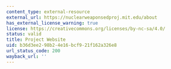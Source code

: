 ```yaml
---
content_type: external-resource
external_url: https://nuclearweaponsedproj.mit.edu/about
has_external_license_warning: true
license: https://creativecommons.org/licenses/by-nc-sa/4.0/
status: valid
title: Project Website
uid: b36d3ee2-98b2-4e16-bcf9-21f162a326e8
url_status_code: 200
wayback_url: ''
---
```

